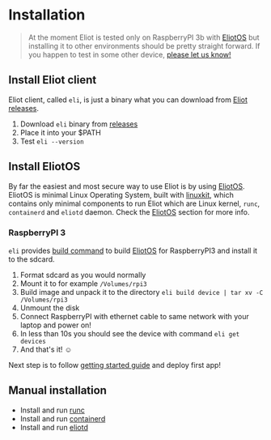 # Installation
> At the moment Eliot is tested only on RaspberryPI 3b with [EliotOS](eliotos.md) but installing it to other environments should be pretty straight forward. If you happen to test in some other device, [please let us know!](https://github.com/ernoaapa/eliot/issues/new)

## Install Eliot client
Eliot client, called `eli`, is just a binary what you can download from [Eliot releases](https://github.com/ernoaapa/eliot/releases).

1. Download `eli` binary from [releases](https://github.com/ernoaapa/eliot/releases)
2. Place it into your $PATH
3. Test `eli --version`

## Install EliotOS
By far the easiest and most secure way to use Eliot is by using [EliotOS](eliotos.md). EliotOS is minimal Linux Operating System, built with [linuxkit](https://github.com/linuxkit/linuxkit), which contains only minimal components to run Eliot which are Linux kernel, `runc`, `containerd` and `eliotd` daemon. Check the [EliotOS](eliotos.md) section for more info.


### RaspberryPI 3
`eli` provides [build command](client.md#eli-build-device) to build [EliotOS](eliotos.md) for RaspberryPI3 and install it to the sdcard.

1. Format sdcard as you would normally
2. Mount it to for example `/Volumes/rpi3`
3. Build image and unpack it to the directory `eli build device | tar xv -C /Volumes/rpi3`
4. Unmount the disk
5. Connect RaspberryPI with ethernet cable to same network with your laptop and power on!
6. In less than 10s you should see the device with command `eli get devices`
7. And that's it! ☺

Next step is to follow [getting started guide](getting_started.md#deploy-first-app) and deploy first app!

## Manual installation
- Install and run [runc](https://github.com/opencontainers/runc)
- Install and run [containerd](https://github.com/containerd/containerd)
- Install and run [eliotd](https://github.com/ernoaapa/eliot)
